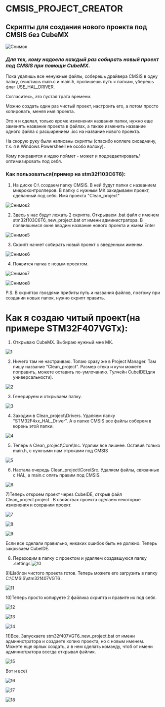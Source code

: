 # CMSIS_PROJECT_CREATOR
## Скрипты для создания нового проекта под CMSIS без CubeMX
![Снимок](https://user-images.githubusercontent.com/68805120/215838136-b42ab71d-347e-44ae-a406-ae4ceee3a98c.PNG)
### *Для тех, кому надоело каждый раз собирать новый проект под CMSIS при помощи CubeMX.*

Пока удалишь все ненужные файлы, соберешь драйвера CMSIS в одну папку, очистишь main.c и main.h, пропишешь путь к папкам, уберешь флаг USE_HAL_DRIVER.

Согласитесь, это пустая трата времени.

Можно создать один раз чистый проект, настроить его, а потом просто копировать, меняя имя проекта.

Это я и сделал, только кроме изменения названия папки, нужно еще заменять название проекта в файлах, а также изменить название одного файла с расширением .ioc на название нового проекта.

На скорую руку были написаны скрипты (спасибо коллеге сисадмину, т.к. я в Windows Powersheell не особо волоку). 

Кому понравится и идею поймет - может и подредактировать/оптимизировать под себя. 

### Как пользоваться(пример на stm32f103C6T6): 

1) На диске C:\\ создаем папку CMSIS. В ней будут папки с названием микроконтроллеров. В папку с нужным МК закидываем проект, сделанный под себя. Имя проекта "Clean_project"

![Снимок2](https://user-images.githubusercontent.com/68805120/215849187-ca2f7b47-125a-4b5b-9533-0b20988c51be.PNG)

2) Здесь у нас будут лежать 2 скрипта. Открываем .bat файл с именем stm32f103C6T6_new_project.bat от имени администратора. В появившемся окне вводим название нового проекта и жмем Enter

![Снимок5](https://user-images.githubusercontent.com/68805120/215848881-fba6bdd6-925f-458c-99ac-f54f4eec6e4d.PNG)


3) Скрипт начнет собирать новый проект с введенным именем.

![Снимок6](https://user-images.githubusercontent.com/68805120/215848988-2d458c5c-7c62-4dcf-b800-9986187f90b9.PNG)

4) Появится папка с новым проектом.

![Снимок7](https://user-images.githubusercontent.com/68805120/215849390-39326916-002b-4d24-b68d-a9ef9fa4840e.PNG)

![Снимок8](https://user-images.githubusercontent.com/68805120/215849428-44f9ee26-3358-4171-84bd-30c37697529c.PNG)

P.S. В скриптах гвоздями прибиты путь и названия файлов, поэтому при создании новых папок, нужно скрипт править.

# Как я создаю читый проект(на примере STM32F407VGTx):
1) Открываю CubeMX. Выбираю нужный мне МК.

![1](https://user-images.githubusercontent.com/68805120/216049265-3b4b8bdc-6c5f-4bcb-b387-8cc1555bb355.PNG)

2) Ничего там не настраиваю. Топаю сразу же в Project Manager. Там пишу название "Clean_project". Размер стека и кучи можете поправить, можете оставить по-умлочанию. Тулчейн CubeIDE(для универсальности).

![2](https://user-images.githubusercontent.com/68805120/216049846-a4e0bafb-39ce-416e-b4f2-43174749b66c.PNG)

3) Генерируем и открываем папку.

![3](https://user-images.githubusercontent.com/68805120/216050276-7851e296-54d1-4c31-ae19-32b7dd64e572.PNG)

4) Заходим в Clean_project\Drivers. Удаляем папку "STM32F4xx_HAL_Driver". А в папке CMSIS все файлы соберем в корень этой папки.

![4](https://user-images.githubusercontent.com/68805120/216050983-0da56e92-483d-4831-9652-5b57556f9240.PNG)

5) Теперь в Clean_project\Core\Inc. Удалим все лишнее. Оставив только main.h, с нужными нам строками под CMSIS

![5](https://user-images.githubusercontent.com/68805120/216051817-cfe86001-d37e-459f-aee9-77a94447d9a7.PNG)

6) Настала очередь Clean_project\Core\Src. Удаляем файлы, связанные с HAL, а main.c опять правим под CMSIS.

![6](https://user-images.githubusercontent.com/68805120/216052655-5f1a688b-88ae-477e-b774-9b23cc07383e.PNG)

7)Теперь откроем проект через CubeIDE, открыв файл Clean_project\.project . В свойствах проекта сделаем некоторые изменения и сохраним проект.

![7](https://user-images.githubusercontent.com/68805120/216053505-292fea1e-d2c6-49d6-a115-554863bb8ab1.PNG)

![8](https://user-images.githubusercontent.com/68805120/216053855-115812a8-5bda-430b-9385-4f76c1fd3063.PNG)

![9](https://user-images.githubusercontent.com/68805120/216054607-f02317f4-2173-4602-9acb-c308ba1adf81.PNG)

Если все сделали правильно, никаких ошибок быть не должно. Теперь закрываем CubeIDE.

8) Переходим в папку с проектом и удаляем создавшуюся папку .settings
![10](https://user-images.githubusercontent.com/68805120/216055007-621e08fc-eced-4d58-93ae-3e0700c4fb7f.PNG)

9)Шаблон чистого проекта готов. Теперь можете его загрузить в папку C:\CMSIS\stm32f407VGT6 . 

![11](https://user-images.githubusercontent.com/68805120/216055805-11b1fadf-2b39-4e04-aed1-953aafd2cacd.PNG)

10)Теперь просто копируете 2 файлика скрипта и правите их под себя.

![12](https://user-images.githubusercontent.com/68805120/216056532-ebc3b89c-fd55-42ac-9764-99d0ffb9dc7c.PNG)

![13](https://user-images.githubusercontent.com/68805120/216056958-92910a0b-2bc1-45df-8073-76eaabbe7ba0.PNG)

![14](https://user-images.githubusercontent.com/68805120/216057458-45f9d3b6-239f-497e-b97b-4cd4a26be38d.PNG)

11)Все. Запускаете stm32f407VGT6_new_project.bat от имени администратора и создаете копию проекта, но с новым именем. Можете еще ярлык создать, а в нем сделать команду, чтоб от имени администратора всегда открывал файлик.

![15](https://user-images.githubusercontent.com/68805120/216058233-29b0ef22-b435-473e-bb60-26c34b5cd15a.PNG)

Вот и все)

![16](https://user-images.githubusercontent.com/68805120/216058766-e8880808-ff1a-404c-95f9-6db5dadd5949.PNG)

![17](https://user-images.githubusercontent.com/68805120/216058805-152a25ff-667a-4d19-94c4-54eabf2135fa.PNG)

![18](https://user-images.githubusercontent.com/68805120/216058840-040129d9-54d1-4715-a8ba-39c519744447.PNG)



